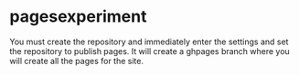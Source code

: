 # pagesexperiment

You must create the repository and immediately enter the settings and set the repository to publish pages. It will create a ghpages branch where you will create all the pages for the site.

